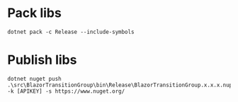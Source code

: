 
# Pack libs

```
dotnet pack -c Release --include-symbols
```

# Publish libs

```
dotnet nuget push .\src\BlazorTransitionGroup\bin\Release\BlazorTransitionGroup.x.x.x.nupkg -k [APIKEY] -s https://www.nuget.org/
```